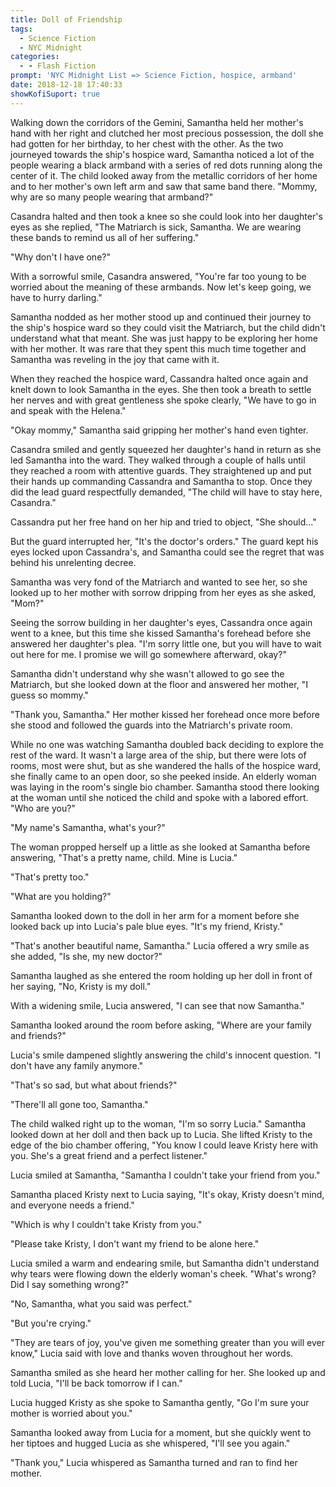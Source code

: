 ```yaml
---
title: Doll of Friendship
tags:
  - Science Fiction
  - NYC Midnight
categories:
  - - Flash Fiction
prompt: 'NYC Midnight List => Science Fiction, hospice, armband'
date: 2018-12-18 17:40:33
showKofiSuport: true
---
```


Walking down the corridors of the Gemini, Samantha held her mother's hand with her right and clutched her most precious possession, the doll she had gotten for her birthday, to her chest with the other.  As the two journeyed towards the ship's hospice ward, Samantha noticed a lot of the people wearing a black armband with a series of red dots running along the center of it.  The child looked away from the metallic corridors of her home and to her mother's own left arm and saw that same band there.  "Mommy, why are so many people wearing that armband?"

Casandra halted and then took a knee so she could look into her daughter's eyes as she replied, "The Matriarch is sick, Samantha.<!-- more -->  We are wearing these bands to remind us all of her suffering."

"Why don't I have one?"

With a sorrowful smile, Casandra answered, "You're far too young to be worried about the meaning of these armbands.  Now let's keep going, we have to hurry darling."

Samantha nodded as her mother stood up and continued their journey to the ship's hospice ward so they could visit the Matriarch, but the child didn't understand what that meant.  She was just happy to be exploring her home with her mother.  It was rare that they spent this much time together and Samantha was reveling in the joy that came with it.

When they reached the hospice ward, Cassandra halted once again and knelt down to look Samantha in the eyes.  She then took a breath to settle her nerves and with great gentleness she spoke clearly, "We have to go in and speak with the Helena."

"Okay mommy," Samantha said gripping her mother's hand even tighter.

Casandra smiled and gently squeezed her daughter's hand in return as she led Samantha into the ward.  They walked through a couple of halls until they reached a room with attentive guards.  They straightened up and put their hands up commanding Cassandra and Samantha to stop.  Once they did the lead guard respectfully demanded, "The child will have to stay here, Casandra."

Cassandra put her free hand on her hip and tried to object, "She should..."

But the guard interrupted her, "It's the doctor's orders."  The guard kept his eyes locked upon Cassandra's, and Samantha could see the regret that was behind his unrelenting decree.

Samantha was very fond of the Matriarch and wanted to see her, so she looked up to her mother with sorrow dripping from her eyes as she asked, "Mom?"

Seeing the sorrow building in her daughter's eyes, Cassandra once again went to a knee, but this time she kissed Samantha's forehead before she answered her daughter's plea.  "I'm sorry little one, but you will have to wait out here for me.  I promise we will go somewhere afterward, okay?"

Samantha didn't understand why she wasn't allowed to go see the Matriarch, but she looked down at the floor and answered her mother, "I guess so mommy."

"Thank you, Samantha."  Her mother kissed her forehead once more before she stood and followed the guards into the Matriarch's private room.  

While no one was watching Samantha doubled back deciding to explore the rest of the ward.  It wasn't a large area of the ship, but there were lots of rooms, most were shut, but as she wandered the halls of the hospice ward, she finally came to an open door, so she peeked inside.  An elderly woman was laying in the room's single bio chamber.  Samantha stood there looking at the woman until she noticed the child and spoke with a labored effort.  "Who are you?"

"My name's Samantha, what's your?"

The woman propped herself up a little as she looked at Samantha before answering, "That's a pretty name, child.  Mine is Lucia."

"That's pretty too."

"What are you holding?"

Samantha looked down to the doll in her arm for a moment before she looked back up into Lucia's pale blue eyes.  "It's my friend, Kristy."

"That's another beautiful name, Samantha."  Lucia offered a wry smile as she added, "Is she, my new doctor?"

Samantha laughed as she entered the room holding up her doll in front of her saying, "No, Kristy is my doll."

With a widening smile, Lucia answered, "I can see that now Samantha."

Samantha looked around the room before asking, "Where are your family and friends?"

Lucia's smile dampened slightly answering the child's innocent question.  "I don't have any family anymore."

"That's so sad, but what about friends?"

"There'll all gone too, Samantha."

The child walked right up to the woman, "I'm so sorry Lucia."  Samantha looked down at her doll and then back up to Lucia.  She lifted Kristy to the edge of the bio chamber offering, "You know I could leave Kristy here with you.  She's a great friend and a perfect listener."

Lucia smiled at Samantha, "Samantha I couldn't take your friend from you."

Samantha placed Kristy next to Lucia saying, "It's okay, Kristy doesn't mind, and everyone needs a friend."

"Which is why I couldn't take Kristy from you."

"Please take Kristy, I don't want my friend to be alone here."

Lucia smiled a warm and endearing smile, but Samantha didn't understand why tears were flowing down the elderly woman's cheek.  "What's wrong?  Did I say something wrong?"

"No, Samantha, what you said was perfect."

"But you're crying."

"They are tears of joy, you've given me something greater than you will ever know,"  Lucia said with love and thanks woven throughout her words.

Samantha smiled as she heard her mother calling for her.  She looked up and told Lucia, "I'll be back tomorrow if I can."

Lucia hugged Kristy as she spoke to Samantha gently, "Go I'm sure your mother is worried about you."

Samantha looked away from Lucia for a moment, but she quickly went to her tiptoes and hugged Lucia as she whispered, "I'll see you again."

"Thank you," Lucia whispered as Samantha turned and ran to find her mother.